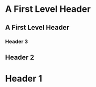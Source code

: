
A First Level Header
====================

A First Level Header
--------------------

### Header 3
## Header 2
# Header 1
